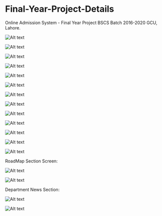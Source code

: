 # Final-Year-Project-Details
Online Admission System - Final Year Project BSCS Batch 2016-2020 GCU, Lahore.


![Alt text](<Project_Screens/Screenshot (20) - Copy.png>)

![Alt text](<Project_Screens/Screenshot (21) - Copy.png>)

![Alt text](<Project_Screens/Screenshot (24) - Copy.png>)

![Alt text](<Project_Screens/Screenshot (25) - Copy.png>)

![Alt text](<Project_Screens/Screenshot (26) - Copy.png>)

![Alt text](<Project_Screens/Screenshot (27) - Copy.png>)

![Alt text](<Project_Screens/Screenshot (28) - Copy.png>)

![Alt text](<Project_Screens/Screenshot (29) - Copy.png>)

![Alt text](<Project_Screens/Screenshot (30) - Copy.png>)

![Alt text](<Project_Screens/Screenshot (31) - Copy.png>)

![Alt text](<Project_Screens/Screenshot (32) - Copy.png>)

![Alt text](<Project_Screens/Screenshot (33) - Copy.png>)

![Alt text](<Project_Screens/Screenshot (34) - Copy.png>) 

RoadMap Section Screen:

![Alt text](<Project_Screens/Screenshot (35) - Copy.png>) 


![Alt text](<Project_Screens/Screenshot (36) - Copy.png>) 

Department News Section:

![Alt text](<Project_Screens/Screenshot (37) - Copy.png>) 

![Alt text](<Project_Screens/Screenshot (38) - Copy.png>)





<!-- ![Alt text](<Project_Screens/Screenshot (110) - Copy.png>) -->
